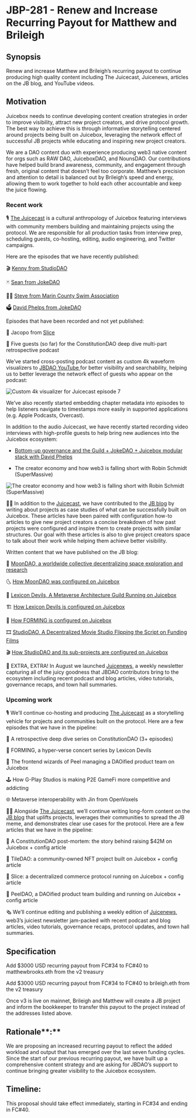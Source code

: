 # JBP-281 - Renew and Increase Recurring Payout for Matthew and Brileigh
## Synopsis

Renew and increase Matthew and Brileigh’s recurring payout to continue producing high quality content including The Juicecast, Juicenews, articles on the JB blog, and YouTube videos.

## Motivation

Juicebox needs to continue developing content creation strategies in order to improve visibility, attract new project creators, and drive protocol growth. The best way to achieve this is through informative storytelling centered around projects being built on Juicebox, leveraging the network effect of successful JB projects while educating and inspiring new project creators.

We are a DAO content duo with experience producing web3 native content for orgs such as RAW DAO, JuiceboxDAO, and NounsDAO. Our contributions have helped build brand awareness, community, and engagement through fresh, original content that doesn’t feel too corporate. Matthew’s precision and attention to detail is balanced out by Brileigh’s speed and energy, allowing them to work together to hold each other accountable and keep the juice flowing.

### Recent work

🎙 [The Juicecast](https://anchor.fm/thejuicecast) is a cultural anthropology of Juicebox featuring interviews with community members building and maintaining projects using the protocol. We are responsible for all production tasks from interview prep, scheduling guests, co-hosting, editing, audio engineering, and Twitter campaigns.

Here are the episodes that we have recently published:

🎬 [Kenny from StudioDAO](https://anchor.fm/thejuicecast/episodes/Ep--9---Kenny-from-StudioDAO-e1mhmv7)

🃏 [Sean from JokeDAO](https://anchor.fm/thejuicecast/episodes/Ep--12---David-Phelps-from-JokeDAO-e1p7oq6)

🤽🏾 [Steve from Marin County Swim Association](https://anchor.fm/thejuicecast/episodes/Ep--11---Steve-from-Marin-County-Swim-Association-e1oet1l/a-a8n8de1)

🗳️ [David Phelps from JokeDAO](https://anchor.fm/thejuicecast/episodes/Ep--12---David-Phelps-from-JokeDAO-e1p7oq6)

Episodes that have been recorded and not yet published:

🍰 Jacopo from [Slice](https://slice.so/)

📜 Five guests (so far) for the ConstitutionDAO deep dive multi-part retrospective podcast

We’ve started cross-posting podcast content as custom 4k waveform visualizers to [JBDAO YouTube ](https://www.youtube.com/c/JuiceboxDAO)for better visibility and searchability, helping us to better leverage the network effect of guests who appear on the podcast:

![Custom 4k visualizer for Juicecast episode 7](https://s3.us-west-2.amazonaws.com/secure.notion-static.com/070de5e7-993c-4b2e-9339-aae7591075d9/MoonDAOVisualizer.gif?X-Amz-Algorithm=AWS4-HMAC-SHA256&X-Amz-Content-Sha256=UNSIGNED-PAYLOAD&X-Amz-Credential=AKIAT73L2G45EIPT3X45%2F20221025%2Fus-west-2%2Fs3%2Faws4_request&X-Amz-Date=20221025T005427Z&X-Amz-Expires=3600&X-Amz-Signature=0348e1fbbf22f085ca274865d941351b345792e1222e1f21149c3afa037c815f&X-Amz-SignedHeaders=host&x-id=GetObject)

We’ve also recently started embedding chapter metadata into episodes to help listeners navigate to timestamps more easily in supported applications (e.g. Apple Podcasts, Overcast).

In addition to the audio Juicecast, we have recently started recording video interviews with high-profile guests to help bring new audiences into the Juicebox ecosystem:

- [Bottom-up governance and the Guild + JokeDAO + Juicebox modular stack with David Phelps](https://www.youtube.com/watch?v=K_29qSArUz8&t=3s)

- The creator economy and how web3 is falling short with Robin Schmidt (SuperMassive)

![The creator economy and how web3 is falling short with Robin Schmidt (SuperMassive)](https://s3.us-west-2.amazonaws.com/secure.notion-static.com/5d41c3a1-24f2-4970-a3a2-41cbb4c665ba/SuperMassive-still.png?X-Amz-Algorithm=AWS4-HMAC-SHA256&X-Amz-Content-Sha256=UNSIGNED-PAYLOAD&X-Amz-Credential=AKIAT73L2G45EIPT3X45%2F20221025%2Fus-west-2%2Fs3%2Faws4_request&X-Amz-Date=20221025T005427Z&X-Amz-Expires=3600&X-Amz-Signature=909cc77ee2e67a39493d396c9687437b7505ef039e5961d0d1be67da876ad7aa&X-Amz-SignedHeaders=host&x-id=GetObject)

✍🏻 In addition to the [Juicecast](https://anchor.fm/thejuicecast), we have contributed to the [JB blog](https://info.juicebox.money/blog) by writing about projects as case studies of what can be successfully built on Juicebox. These articles have been paired with configuration how-to articles to give new project creators a concise breakdown of how past projects were configured and inspire them to create projects with similar structures. Our goal with these articles is also to give project creators space to talk about their work while helping them achieve better visibility.

Written content that we have published on the JB blog:

🚀 [MoonDAO, a worldwide collective decentralizing space exploration and research](https://info.juicebox.money/blog/2022-10-11-moondao)

🌜 [How MoonDAO was configured on Juicebox](https://info.juicebox.money/blog/2022-10-18-moondao-config)

🧊 [Lexicon Devils, A Metaverse Architecture Guild Running on Juicebox](https://info.juicebox.money/blog/2022-07-14-lexicon-devils/)

🏗 [How Lexicon Devils is configured on Juicebox](https://info.juicebox.money/blog/2022-09-27-lexicon-devils-config)

🎸 [How FORMING is configured on Juicebox](https://info.juicebox.money/blog/2022-10-04-forming-config)

🎞 [StudioDAO, A Decentralized Movie Studio Flipping the Script on Funding Films](https://info.juicebox.money/blog/2022-09-07-studiodao)

🎬 [How StudioDAO and its sub-projects are configured on Juicebox](https://info.juicebox.money/blog/2022-09-20-studiodao-config)

📰 EXTRA, EXTRA! In August we launched [Juicenews](https://juicenews.beehiiv.com/), a weekly newsletter capturing all of the juicy goodness that JBDAO contributors bring to the ecosystem including recent podcast and blog articles, video tutorials, governance recaps, and town hall summaries.

### Upcoming work

🎙️ We’ll continue co-hosting and producing [The Juicecast](https://anchor.fm/thejuicecast) as a storytelling vehicle for projects and communities built on the protocol. Here are a few episodes that we have in the pipeline:

📜 A retrospective deep dive series on ConstitutionDAO (3+ episodes)

🎸 FORMING, a hyper-verse concert series by Lexicon Devils

🍊 The frontend wizards of Peel managing a DAOified product team on Juicebox

🕹 How G-Play Studios is making P2E GameFi more competitive and addicting 

🌐 Metaverse interoperability with Jin from OpenVoxels

✍🏻 Alongside [The Juicecast](https://anchor.fm/thejuicecast), we’ll continue writing long-form content on the [JB blog](https://info.juicebox.money/blog) that uplifts projects, leverages their communities to spread the JB meme, and demonstrates clear use cases for the protocol. Here are a few articles that we have in the pipeline:

📜 A ConstitutionDAO post-mortem: the story behind raising $42M on Juicebox + config article

🎨 TileDAO: a community-owned NFT project built on Juicebox + config article

🍰 Slice: a decentralized commerce protocol running on Juicebox + config article

🍊 PeelDAO, a DAOified product team building and running on Juicebox + config article

🗞️ We’ll continue editing and publishing a weekly edition of [Juicenews](https://juicenews.beehiiv.com/), web3’s juiciest newsletter jam-packed with recent podcast and blog articles, video tutorials, governance recaps, protocol updates, and town hall summaries.

## Specification

Add $3000 USD recurring payout from FC#34 to FC#40 to matthewbrooks.eth from the v2 treasury

Add $3000 USD recurring payout from FC#34 to FC#40 to brileigh.eth from the v2 treasury

Once v3 is live on mainnet, Brileigh and Matthew will create a JB project and inform the bookkeeper to transfer this payout to the project instead of the addresses listed above.

## Rationale**:**

We are proposing an increased recurring payout to reflect the added workload and output that has emerged over the last seven funding cycles. Since the start of our previous recurring payout, we have built up a comprehensive content strategy and are asking for JBDAO’s support to continue bringing greater visibility to the Juicebox ecosystem. 

## **Timeline:**

This proposal should take effect immediately, starting in FC#34 and ending in FC#40.
